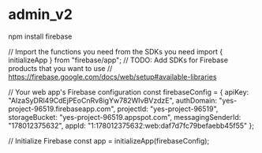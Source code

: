 # admin_v2

npm install firebase

// Import the functions you need from the SDKs you need
import { initializeApp } from "firebase/app";
// TODO: Add SDKs for Firebase products that you want to use
// https://firebase.google.com/docs/web/setup#available-libraries

// Your web app's Firebase configuration
const firebaseConfig = {
  apiKey: "AIzaSyDRl49CdEjPEoCnRv8igYw782WIvBVzdzE",
  authDomain: "yes-project-96519.firebaseapp.com",
  projectId: "yes-project-96519",
  storageBucket: "yes-project-96519.appspot.com",
  messagingSenderId: "178012375632",
  appId: "1:178012375632:web:daf7d7fc79befaebb45f55"
};

// Initialize Firebase
const app = initializeApp(firebaseConfig);

